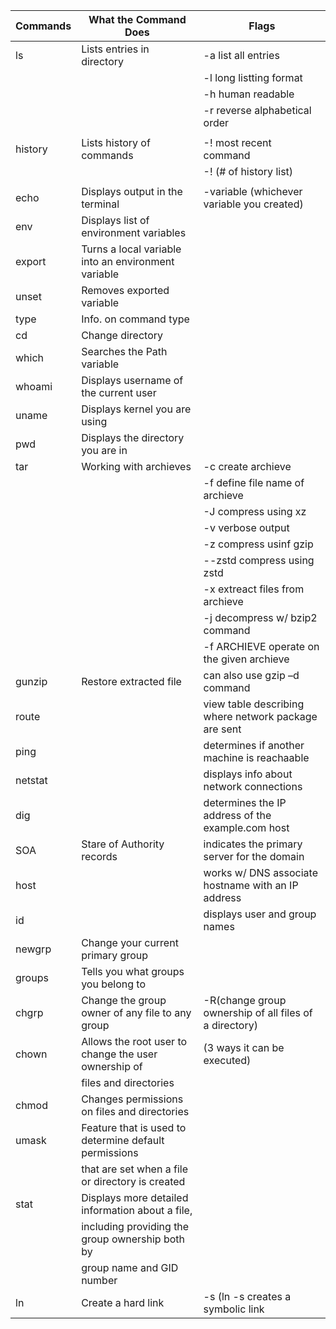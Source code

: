 |       Commands        |                  What the Command Does                |                           Flags                      |
|---------------------- |-------------------------------------------------------|------------------------------------------------------|
|          ls           |              Lists entries in directory               |                     -a list all entries              |
|                       |                                                       |                     -l long listting format          |
|                       |                                                       |                     -h human readable                |
|                       |                                                       |                     -r reverse alphabetical order    |
|                       |                                                       |                                                      |
|        history        |              Lists history of commands                |                     -! most recent command           |
|                       |                                                       |                     -! (# of history list)           |
|                       |                                                       |                                                      |
|       echo            |              Displays output in the terminal          |           -variable (whichever variable you created) |
|       env             |            Displays list of environment variables     |                                                      | 
|       export          |  Turns a local variable into an environment variable  |                                                      |
|       unset           |             Removes exported variable                 |                                                      |
|       type            |             Info. on command type                     |                                                      |
|       cd              |             Change directory                          |                                                      |
|       which           |             Searches the Path variable                |                                                      |
|       whoami          |             Displays username of the current user     |                                                      |
|       uname           |             Displays kernel you are using             |                                                      |
|       pwd             |             Displays the directory you are in         |                                                      |
|       tar             |             Working with archieves                    |                -c create archieve                    | 
|                       |                                                       |                -f define file name of archieve       |
|                       |                                                       |                -J compress using xz                  |
|                       |                                                       |                -v verbose output                     |
|                       |                                                       |                -z compress usinf gzip                |
|                       |                                                       |                --zstd compress using zstd            |
|                       |                                                       |                -x extreact files from archieve       |
|                       |                                                       |                -j decompress w/ bzip2 command        |
|                       |                                                       |           -f ARCHIEVE operate on the given archieve  |
|       gunzip          |               Restore extracted file                  |                can also use gzip –d command          |
|       route           |                                                       | view table describing where network package are sent | 
|       ping            |                                                       |        determines if another machine is reachaable   | 
|       netstat         |                                                       |         displays info about network connections      |
|       dig             |                                                       |   determines the IP address of the example.com host  |
|       SOA             |               Stare of Authority records              |       indicates the primary server for the domain    |
|       host            |                                                       |  works w/ DNS associate hostname with an IP address  |
|       id              |                                                       |               displays user and group names          |
|      newgrp           |      Change your current primary group                |                                                      |
|      groups           |      Tells you what groups you belong to              |                                                      |
|      chgrp            |    Change the group owner of any file to any group    |-R(change group ownership of all files of a directory)|
|      chown            | Allows the root user to change the user ownership of  | (3 ways it can be executed)                          |
|                       | files and directories                                 |                                                      | 
|      chmod            |     Changes permissions on files and directories      |                                                      |
|      umask            | Feature that is used to determine default permissions |                                                      |
|                       | that are set when a file or directory is created      |                                                      |
|      stat             | Displays more detailed information about a file,      |                                                      |
|                       | including providing the group ownership both by       |                                                      |
|                       | group name and GID number                             |                                                      |
|      ln               |               Create a hard link                      | -s (ln -s creates a symbolic link                    |

